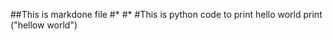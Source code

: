 ##This is markdone file
#*
#*
#This is python code to print hello world
print ("hellow world")
#
#
#
